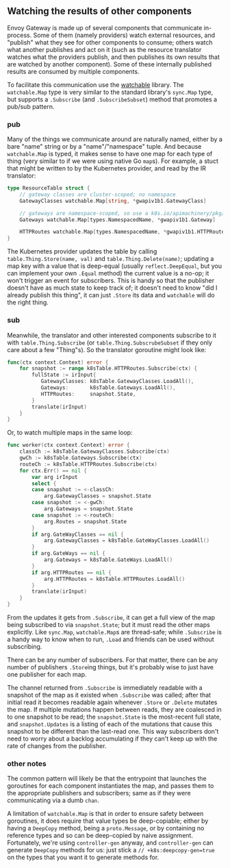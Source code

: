 ## Watching the results of other components

Envoy Gateway is made up of several components that communicate in-process.  Some of them (namely providers) watch
external resources, and "publish" what they see for other components to consume; others watch what another publishes and
act on it (such as the resource translator watches what the providers publish, and then publishes its own results that
are watched by another component).  Some of these internally published results are consumed by multiple components.

To facilitate this communication use the [watchable][] library.  The `watchable.Map` type is very similar to the
standard library's `sync.Map` type, but supports a `.Subscribe` (and `.SubscribeSubset`) method that promotes a pub/sub
pattern.

### pub

Many of the things we communicate around are naturally named, either by a bare "name" string or by a "name"/"namespace"
tuple.  And because `watchable.Map` is typed, it makes sense to have one map for each type of thing (very similar to if
we were using native Go `map`s).  For example, a stuct that might be written to by the Kubernetes provider, and read by
the IR translator:

   ```go
   type ResourceTable struct {
       // gateway classes are cluster-scoped; no namespace
       GatewayClasses watchable.Map[string, *gwapiv1b1.GatewayClass]

       // gateways are namespace-scoped, so use a k8s.io/apimachinery/pkg/types.NamespacedName as the map key.
       Gateways watchable.Map[types.NamespacedName, *gwapiv1b1.Gateway]

       HTTPRoutes watchable.Map[types.NamespacedName, *gwapiv1b1.HTTPRoute]
   }
   ```

The Kubernetes provider updates the table by calling `table.Thing.Store(name, val)` and `table.Thing.Delete(name)`;
updating a map key with a value that is deep-equal (usually `reflect.DeepEqual`, but you can implement your own `.Equal`
method) the current value is a no-op; it won't trigger an event for subscribers.  This is handy so that the publisher
doesn't have as much state to keep track of; it doesn't need to know "did I already publish this thing", it can just
`.Store` its data and `watchable` will do the right thing.

### sub

Meanwhile, the translator and other interested components subscribe to it with `table.Thing.Subscribe` (or
`table.Thing.SubscrubeSubset` if they only care about a few "Thing"s).  So the translator goroutine might look like:

   ```go
   func(ctx context.Context) error {
       for snapshot := range k8sTable.HTTPRoutes.Subscribe(ctx) {
           fullState := irInput{
              GatewayClasses: k8sTable.GatewayClasses.LoadAll(),
              Gateways:       k8sTable.Gateways.LoadAll(),
              HTTPRoutes:     snapshot.State,
           }
           translate(irInput)
       }
   }
   ```

Or, to watch multiple maps in the same loop:

   ```go
   func worker(ctx context.Context) error {
       classCh := k8sTable.GatewayClasses.Subscribe(ctx)
       gwCh := k8sTable.Gateways.Subscribe(ctx)
       routeCh := k8sTable.HTTPRoutes.Subscribe(ctx)
       for ctx.Err() == nil {
           var arg irInput
           select {
           case snapshot := <-classCh:
               arg.GatewayClasses = snapshot.State
           case snapshot := <-gwCh:
               arg.Gateways = snapshot.State
           case snapshot := <-routeCh:
               arg.Routes = snapshot.State
           }
           if arg.GateWayClasses == nil {
               arg.GatewayClasses = k8sTable.GateWayClasses.LoadAll()
           }
           if arg.GateWays == nil {
               arg.Gateways = k8sTable.GateWays.LoadAll()
           }
           if arg.HTTPRoutes == nil {
               arg.HTTPRoutes = k8sTable.HTTPRoutes.LoadAll()
           }
           translate(irInput)
       }
   }
   ```

From the updates it gets from `.Subscribe`, it can get a full view of the map being subscribed to via `snapshot.State`;
but it must read the other maps explicitly.  Like `sync.Map`, `watchable.Map`s are thread-safe; while `.Subscribe` is a
handy way to know when to run, `.Load` and friends can be used without subscribing.

There can be any number of subscribers.  For that matter, there can be any number of publishers `.Store`ing things, but
it's probably wise to just have one publisher for each map.

The channel returned from `.Subscribe` is immediately readable with a snapshot of the map as it existed when
`.Subscribe` was called; after that initial read it becomes readable again whenever `.Store` or `.Delete` mutates the
map.  If multiple mutations happen between reads, they are coalesced in to one snapshot to be read; the `snapshot.State`
is the most-recent full state, and `snapshot.Updates` is a listing of each of the mutations that cause this snapshot to
be different than the last-read one.  This way subscribers don't need to worry about a backlog accumulating if they
can't keep up with the rate of changes from the publisher.

### other notes

The common pattern will likely be that the entrypoint that launches the goroutines for each component instantiates the
map, and passes them to the appropriate publishers and subscribers; same as if they were communicating via a dumb
`chan`.

A limitation of `watchable.Map` is that in order to ensure safety between goroutines, it does require that value types
be deep-copiable; either by having a `DeepCopy` method, being a `proto.Message`, or by containing no reference types and
so can be deep-copied by naive assignment.  Fortunately, we're using `controller-gen` anyway, and `controller-gen` can
generate `DeepCopy` methods for us: just stick a `// +k8s:deepcopy-gen=true` on the types that you want it to generate
methods for.

[watchable]: https://pkg.go.dev/github.com/telepresenceio/watchable
